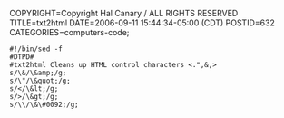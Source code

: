 COPYRIGHT=Copyright Hal Canary / ALL RIGHTS RESERVED
TITLE=txt2html
DATE=2006-09-11 15:44:34-05:00 (CDT)
POSTID=632
CATEGORIES=computers-code;

    #!/bin/sed -f
    #DTPD#
    #txt2html Cleans up HTML control characters <.",&,>
    s/\&/\&amp;/g;
    s/\"/\&quot;/g;
    s/</\&lt;/g;
    s/>/\&gt;/g;
    s/\\/\&\#0092;/g;
